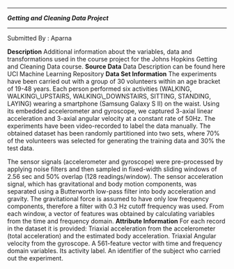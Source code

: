 ******

***Getting and Cleaning Data Project***

******

Submitted By : Aparna

**Description**
Additional information about the variables, data and transformations used in the course project for the Johns Hopkins Getting and Cleaning Data course.
**Source Data**
Data Description can be found here UCI Machine Learning Repository
**Data Set Information**
The experiments have been carried out with a group of 30 volunteers within an age bracket of 19-48 years. Each person performed six activities (WALKING, WALKING\\\_UPSTAIRS, WALKING\\\_DOWNSTAIRS, SITTING, STANDING, LAYING) wearing a smartphone (Samsung Galaxy S II) on the waist. Using its embedded accelerometer and gyroscope, we captured 3-axial linear acceleration and 3-axial angular velocity at a constant rate of 50Hz. The experiments have been video-recorded to label the data manually. The obtained dataset has been randomly partitioned into two sets, where 70% of the volunteers was selected for generating the training data and 30% the test data.

The sensor signals (accelerometer and gyroscope) were pre-processed by applying noise filters and then sampled in fixed-width sliding windows of 2.56 sec and 50% overlap (128 readings/window). The sensor acceleration signal, which has gravitational and body motion components, was separated using a Butterworth low-pass filter into body acceleration and gravity. The gravitational force is assumed to have only low frequency components, therefore a filter with 0.3 Hz cutoff frequency was used. From each window, a vector of features was obtained by calculating variables from the time and frequency domain.
**Attribute Information**
For each record in the dataset it is provided:
Triaxial acceleration from the accelerometer (total acceleration) and the estimated body acceleration. Triaxial Angular velocity from the gyroscope. A 561-feature vector with time and frequency domain variables. Its activity label. An identifier of the subject who carried out the experiment.
